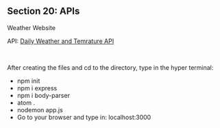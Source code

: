 <h2>Section 20: APIs</h2>

Weather Website 

API: <a href="https://home.openweathermap.org" target="_blank">Daily Weather and Temrature API</a>
  
  <br>
  
  After creating the files and cd to the directory, type in the hyper terminal:
  
  <ul>
    <li>npm init</li>
    <li>npm i express</li>
    <li>npm i body-parser</li>
    <li>atom .</li>
    <li>nodemon app.js</li>
    <li>Go to your browser and type in: localhost:3000</li>
  </ul>
